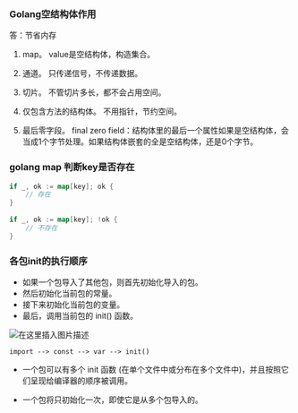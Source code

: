 ### Golang空结构体作用

答：节省内存

1. map。
   value是空结构体，构造集合。

2. 通道。
   只传递信号，不传递数据。

3. 切片。
   不管切片多长，都不会占用空间。

4. 仅包含方法的结构体。
   不用指针，节约空间。

5. 最后零字段。
   final zero field：结构体里的最后一个属性如果是空结构体，会当成1个字节处理。如果结构体嵌套的全是空结构体，还是0个字节。



### golang map 判断key是否存在

```go
if _, ok := map[key]; ok {
    // 存在
}
 
if _, ok := map[key]; !ok {
    // 不存在
}
```



### 各包init的执行顺序

- 如果一个包导入了其他包，则首先初始化导入的包。
- 然后初始化当前包的常量。
- 接下来初始化当前包的变量。
- 最后，调用当前包的 init() 函数。

![在这里插入图片描述](https://gitee.com/lzw657434763/pictures/raw/master/Blog/20211223163615.png)

```
import --> const --> var --> init()
```

- 一个包可以有多个 init 函数 (在单个文件中或分布在多个文件中)，并且按照它们呈现给编译器的顺序被调用。

- 一个包将只初始化一次，即使它是从多个包导入的。

